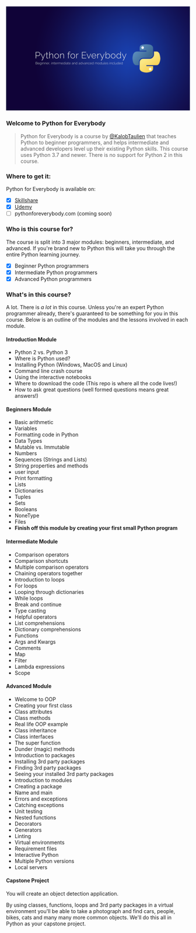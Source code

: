 ![Python for Everybody Cover](images/python-for-everybody-cover.png)

### Welcome to Python for Everybody

> Python for Everybody is a course by [@KalobTaulien](https://twitter.com/KalobTaulien) that teaches Python to beginner programmers, and helps intermediate and advanced developers level up their existing Python skills. This course uses Python 3.7 and newer. There is no support for Python 2 in this course.

### Where to get it:
Python for Everybody is available on:
- [x] [Skillshare](https://skl.sh/3a895Pn)
- [x] [Udemy](https://www.udemy.com/course/python-for-everybody-the-ultimate-modern-python-bootcamp/)
- [ ] pythonforeverybody.com (coming soon)

### Who is this course for?

The course is split into 3 major modules: beginners, intermediate, and advanced. If you're brand new to Python this will take you through the entire Python learning journey.

- [x] Beginner Python programmers
- [x] Intermediate Python programmers
- [x] Advanced Python programmers

### What's in this course?

A lot. There is _a lot_ in this course. Unless you're an expert Python programmer already, there's guaranteed to be something for you in this course. Below is an outline of the modules and the lessons involved in each module.

#### Introduction Module
- Python 2 vs. Python 3
- Where is Python used?
- Installing Python (Windows, MacOS and Linux)
- Command line crash course
- Using the interactive notebooks
- Where to download the code (This repo is where all the code lives!)
- How to ask great questions (well formed questions means great answers!)

#### Beginners Module
- Basic arithmetic
- Variables
- Formatting code in Python
- Data Types
- Mutable vs. Immutable
- Numbers
- Sequences (Strings and Lists)
- String properties and methods
- user input
- Print formatting
- Lists
- Dictionaries
- Tuples
- Sets
- Booleans
- NoneType
- Files
- **Finish off this module by creating your first small Python program**

#### Intermediate Module
- Comparison operators
- Comparison shortcuts
- Multiple comparison operators
- Chaining operators together
- Introduction to loops
- For loops
- Looping through dictionaries
- While loops
- Break and continue
- Type casting
- Helpful operators
- List comprehensions
- Dictionary comprehensions
- Functions
- Args and Kwargs
- Comments
- Map
- Filter
- Lambda expressions
- Scope

#### Advanced Module
- Welcome to OOP
- Creating your first class
- Class attributes
- Class methods
- Real life OOP example
- Class inheritance
- Class interfaces
- The super function
- Dunder (magic) methods
- Introduction to packages
- Installing 3rd party packages
- Finding 3rd party packages
- Seeing your installed 3rd party packages
- Introduction to modules
- Creating a package
- Name and main
- Errors and exceptions
- Catching exceptions
- Unit testing
- Nested functions
- Decorators
- Generators
- Linting
- Virtual environments
- Requirement files
- Interactive Python
- Multiple Python versions
- Local servers

#### Capstone Project
You will create an object detection application.

By using classes, functions, loops and 3rd party packages in a virtual environment you'll be able to take a photograph and find cars, people, bikes, cats and many many more common objects. We'll do this all in Python as your capstone project.
